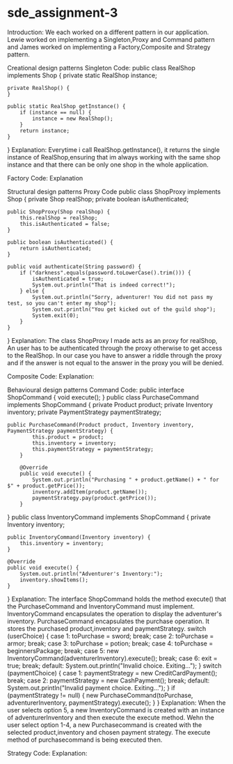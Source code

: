 # sde_assignment-3
Introduction:
We each worked on a different pattern in our application. 
Lewie worked on implementing a Singleton,Proxy and Command pattern and 
James worked on implementing a Factory,Composite and Strategy pattern.

Creational design patterns
Singleton
Code:
public class RealShop implements Shop {
    private static RealShop instance;

    private RealShop() {
    }

    public static RealShop getInstance() {
        if (instance == null) {
            instance = new RealShop();
        }
        return instance;
    }
}
Explanation:
Everytime i call RealShop.getInstance(), it returns the single instance of RealShop,ensuring that im always working with the same shop instance and that there can be only one shop in the whole application.

Factory
Code:
Explanation

Structural design patterns
Proxy
Code
public class ShopProxy implements Shop {
    private Shop realShop;
    private boolean isAuthenticated;

    public ShopProxy(Shop realShop) {
        this.realShop = realShop;
        this.isAuthenticated = false;
    }

    public boolean isAuthenticated() {
        return isAuthenticated;
    }

    public void authenticate(String password) {
        if ("darkness".equals(password.toLowerCase().trim())) {
            isAuthenticated = true;
            System.out.println("That is indeed correct!");
        } else {
            System.out.println("Sorry, adventurer! You did not pass my test, so you can't enter my shop");
            System.out.println("You get kicked out of the guild shop");
            System.exit(0);
        }
    }
  }
Explanation: The class ShopProxy I made acts as an proxy for realShop, An user has to be authenticated through the proxy otherwise to get access to the RealShop. In our case you have to answer a riddle through the proxy and if the answer is not equal to the answer in the proxy you will be denied.

Composite
Code:
Explanation:

Behavioural design patterns
Command
Code:
public interface ShopCommand {
    void execute();
}
public class PurchaseCommand implements ShopCommand {
        private Product product;
        private Inventory inventory;
        private PaymentStrategy paymentStrategy;

    public PurchaseCommand(Product product, Inventory inventory, PaymentStrategy paymentStrategy) {
            this.product = product;
            this.inventory = inventory;
            this.paymentStrategy = paymentStrategy;
        }

        @Override
        public void execute() {
            System.out.println("Purchasing " + product.getName() + " for $" + product.getPrice());
            inventory.addItem(product.getName());
            paymentStrategy.pay(product.getPrice());
        }
}
public class InventoryCommand implements ShopCommand {
    private Inventory inventory;

    public InventoryCommand(Inventory inventory) {
        this.inventory = inventory;
    }

    @Override
    public void execute() {
        System.out.println("Adventurer's Inventory:");
        inventory.showItems();
    }
}
Explanation: The interface ShopCommand holds the method execute() that the PurchaseCommand and InventoryCommand must implement. InventoryCommand encapsulates the operation to display the adventurer's inventory. PurchaseCommand encapsulates the purchase operation. It stores the purchased product,inventory and paymentStrategy.
switch (userChoice) {
        case 1:
            toPurchase = sword;
            break;
        case 2:
            toPurchase = armor;
            break;
        case 3:
            toPurchase = potion;
            break;
        case 4:
            toPurchase = beginnersPackage;
            break;
        case 5:
            new InventoryCommand(adventurerInventory).execute();
            break;
        case 6:
            exit = true;
            break;
        default:
            System.out.println("Invalid choice. Exiting...");
}
 switch (paymentChoice) {
                    case 1:
                        paymentStrategy = new CreditCardPayment();
                        break;
                    case 2:
                        paymentStrategy = new CashPayment();
                        break;
                    default:
                        System.out.println("Invalid payment choice. Exiting...");
                }
                if (paymentStrategy != null) {
                    new PurchaseCommand(toPurchase, adventurerInventory, paymentStrategy).execute();
                }
}
Explanation: When the user selects option 5, a new InventoryCommand is created with an instance of adventurerInventory and then execute the execute method. Wehn the user select option 1-4, a new Purchasecommand is created with the selected product,inventory and chosen payment strategy. The execute method of purchasecommand is being executed then.

Strategy
Code:
Explanation:
